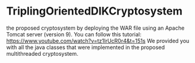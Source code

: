 # TriplingOrientedDIKCryptosystem
the proposed cryptosystem by deploying the WAR file using an Apache Tomcat server (version 9). 
You can follow this tutorial: https://www.youtube.com/watch?v=tz1lrUcR0r4&t=151s
We provided you with all the java classes that were implemented in the proposed multithreaded cryptosystem.
